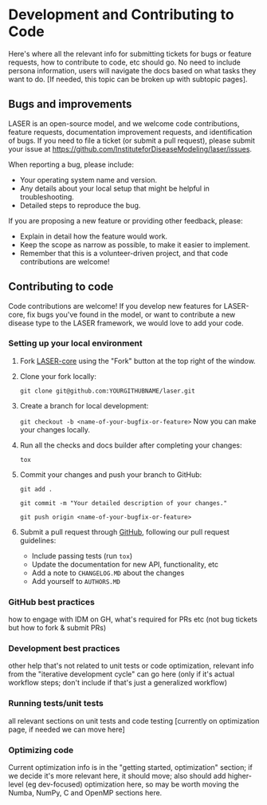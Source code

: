 # Development and Contributing to Code

Here's where all the relevant info for submitting tickets for bugs or feature requests, how to contribute to code, etc should go. No need to include persona information, users will navigate the docs based on what tasks they want to do. [If needed, this topic can be broken up with subtopic pages].

## Bugs and improvements

LASER is an open-source model, and we welcome code contributions, feature requests, documentation improvement requests, and identification of bugs. If you need to file a ticket (or submit a pull request), please submit your issue at https://github.com/InstituteforDiseaseModeling/laser/issues.

When reporting a bug, please include:
- Your operating system name and version.
- Any details about your local setup that might be helpful in troubleshooting.
- Detailed steps to reproduce the bug.

If you are proposing a new feature or providing other feedback, please:
- Explain in detail how the feature would work.
- Keep the scope as narrow as possible, to make it easier to implement.
- Remember that this is a volunteer-driven project, and that code contributions are welcome!


## Contributing to code

Code contributions are welcome! If you develop new features for LASER-core, fix bugs you've found in the model, or want to contribute a new disease type to the LASER framework, we would love to add your code.

### Setting up your local environment

1. Fork [LASER-core](https://github.com/InstituteforDiseaseModeling/laser) using the "Fork" button at the top right of the window.

2. Clone your fork locally:

    `git clone git@github.com:YOURGITHUBNAME/laser.git`

3. Create a branch for local development:

    `git checkout -b <name-of-your-bugfix-or-feature>`
    Now you can make your changes locally.

4. Run all the checks and docs builder after completing your changes:

    `tox`

5. Commit your changes and push your branch to GitHub:

    `git add .`

    `git commit -m "Your detailed description of your changes."`

    `git push origin <name-of-your-bugfix-or-feature>`

6. Submit a pull request through [GitHub](https://github.com/InstituteforDiseaseModeling/laser/pulls), following our pull request guidelines:
    - Include passing tests (run `tox`)
    - Update the documentation for new API, functionality, etc
    - Add a note to `CHANGELOG.MD` about the changes
    - Add yourself to `AUTHORS.MD`



### GitHub best practices

how to engage with IDM on GH, what's required for PRs etc (not bug tickets but how to fork & submit PRs)

### Development best practices

other help that's not related to unit tests or code optimization, relevant info from the "iterative development cycle" can go here (only if it's actual workflow steps; don't include if that's just a generalized workflow)

### Running tests/unit tests

all relevant sections on unit tests and code testing [currently on optimization page, if needed we can move here]

### Optimizing code

Current optimization info is in the "getting started, optimization" section; if we decide it's more relevant here, it should move; also should add higher-level (eg dev-focused) optimization here, so may be worth moving the Numba, NumPy, C and OpenMP sections here.


